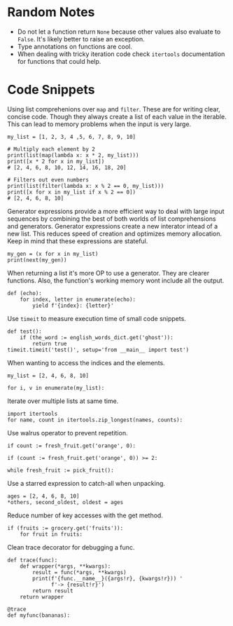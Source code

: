# Random Notes
* Do not let a function return `None` because other values also evaluate to `False`. It's likely better to raise an exception.
* Type annotations on functions are cool.
* When dealing with tricky iteration code check `itertools` documentation for functions that could help.

# Code Snippets
Using list comprehenions over `map` and `filter`. These are for writing clear, concise code. Though they always create a list of each value in the iterable. This can lead to memory problems when the input is very large.
```
my_list = [1, 2, 3, 4 ,5, 6, 7, 8, 9, 10]

# Multiply each element by 2
print(list(map(lambda x: x * 2, my_list))) 
print([x * 2 for x in my_list])
# [2, 4, 6, 8, 10, 12, 14, 16, 18, 20]

# Filters out even numbers
print(list(filter(lambda x: x % 2 == 0, my_list))) 
print([x for x in my_list if x % 2 == 0])
# [2, 4, 6, 8, 10]
```

Generator expressions provide a more efficient way to deal with large input sequences by combining the best of both worlds of list comprehensions and generators. Generator expressions create a new interator intead of a new list. This reduces speed of creation and optimizes memory allocation. Keep in mind that these expressions are stateful.
```
my_gen = (x for x in my_list)
print(next(my_gen))
```

When returning a list it's more OP to use a generator. They are clearer functions. Also, the function's working memory wont include all the output.
```
def (echo):
    for index, letter in enumerate(echo):
        yield f'{index}: {letter}'
```

Use `timeit` to measure execution time of small code snippets.
```
def test():
    if (the_word := english_words_dict.get('ghost')):
        return true
timeit.timeit('test()', setup='from __main__ import test')
```

When wanting to access the indices and the elements.
```
my_list = [2, 4, 6, 8, 10]

for i, v in enumerate(my_list):
```

Iterate over multiple lists at same time.
```
import itertools
for name, count in itertools.zip_longest(names, counts):
```

Use walrus operator to prevent repetition.
```
if count := fresh_fruit.get('orange', 0):

if (count := fresh_fruit.get('orange', 0)) >= 2:

while fresh_fruit := pick_fruit():
```

Use a starred expression to catch-all when unpacking.
```
ages = [2, 4, 6, 8, 10]
*others, second_oldest, oldest = ages
```

Reduce number of key accesses with the get method.
```
if (fruits := grocery.get('fruits')):
    for fruit in fruits:
```

Clean trace decorator for debugging a func.
```
def trace(func):
    def wrapper(*args, **kwargs):
        result = func(*args, **kwargs)
        print(f'{func.__name__}({args!r}, {kwargs!r})) '
              f'-> {result!r}')
        return result
    return wrapper

@trace
def myfunc(bananas):
```